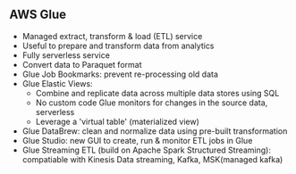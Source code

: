 ## AWS Glue

- Managed extract, transform & load (ETL) service
- Useful to prepare and transform data from analytics
- Fully serverless service
- Convert data to Paraquet format
- Glue Job Bookmarks: prevent re-processing old data
- Glue Elastic Views:
    * Combine and replicate data across multiple data stores using SQL
    * No custom code Glue monitors for changes in the source data, serverless
    * Leverage a 'virtual table' (materialized view)
- Glue DataBrew: clean and normalize data using pre-built transformation
- Glue Studio: new GUI to create, run & monitor ETL jobs in Glue
- Glue Streaming ETL (build on Apache Spark Structured Streaming): compatiable with Kinesis Data streaming, Kafka, MSK(managed kafka)